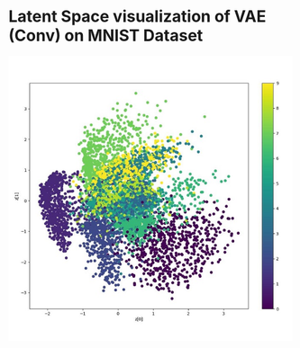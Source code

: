 # Latent Space visualization of VAE (Conv) on MNIST Dataset

![image](https://github.com/Shiva18A/Variational-Autoencoder-Family/blob/main/imgs/scatter_plot2.jpg?raw=true "Latent Space")
